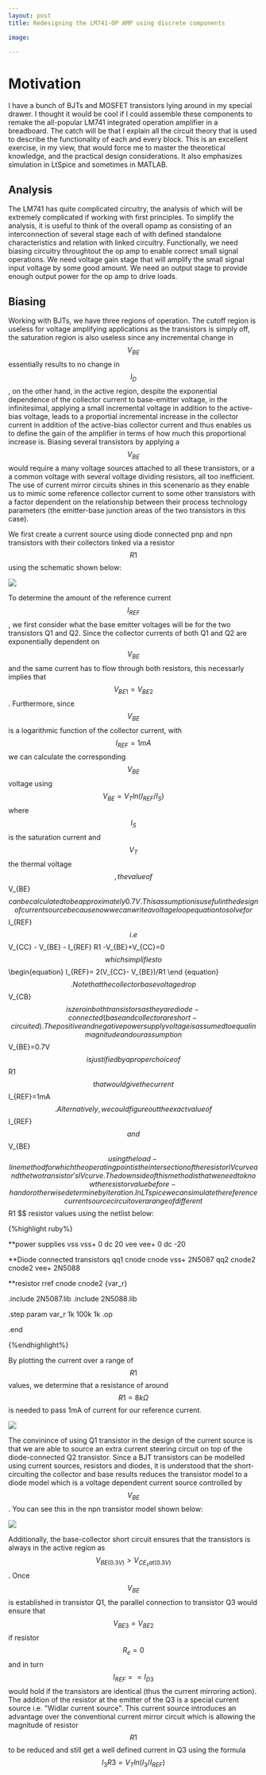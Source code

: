```yaml
---
layout: post
title: Redesigning the LM741-OP AMP using discrete components

image: 

---
```


# Motivation

I have a bunch of BJTs and MOSFET transistors lying around in my special drawer. I thought it would be cool if I could assemble these components to remake the all-popular LM741 integrated operation amplifier in a breadboard. The catch will 
be that I explain all the circuit theory that is used to describe the functionality of each and every block. This is an excellent exercise, in my view, that would 
force me to master the theoretical knowledge, and the practical design considerations. It also emphasizes simulation in LtSpice and sometimes in MATLAB. 

## Analysis

The LM741 has quite complicated circuitry, the analysis of which will be extremely complicated if working with first principles. To simplify the analysis, it is useful to think of
the overall opamp as consisting of an interconnection of several stage each of with defined standalone characteristics and relation with linked circuitry. Functionally, we need biasing circuitry throughtout the op amp to enable correct small signal operations. We need voltage gain stage that will amplify the small signal input voltage by some good amount. We need an output stage to provide enough output power for the op amp to drive loads. 

## Biasing

Working with BJTs, we have three regions of operation. The cutoff region is useless for voltage amplifying applications as the transistors is simply off, the saturation region is also useless since any incremental change in $$  V_{BE} $$ essentially results to no change in $$ I_{D}$$, on the other hand, in the active region,  despite the exponential dependence of the collector current to base-emitter voltage, in the infinitesimal, applying a small incremental voltage in addition to the active-bias voltage, leads to a proportial incremental increase in the collector current in addition of the active-bias collector current and thus enables us to define the gain of the amplifier in terms of how much this proportional increase is. Biasing several transistors by applying a $$V_{BE}$$ would require a many voltage sources attached to all these transistors, or a a common voltage with several voltage dividing resistors, all too inefficient. The use of current mirror circuits shines in this scenenario as they enable us to mimic some reference collector current to some other transistors with a factor dependent on the relationship between their process technology parameters (the emitter-base junction areas of the two transistors in this case). 

We first create a current source using diode connected pnp and npn transistors with their collectors linked via a resistor $$R1 $$ using the schematic shown below:


![](/projects/images/LM741/reference_current-schematic.jpg)

To determine the amount of the reference current $$I_{REF}$$, we first consider what the base emitter voltages will be for the two transistors Q1 and Q2. Since the collector currents of both Q1 and Q2 are exponentially dependent on $$V_{BE}$$ and the same current has to flow through both resistors, this necessarly implies that $$ V_{BE1} = V_{BE2}$$ . Furthermore, since $$V_{BE}$$ is a logarithmic function of the collector current, with $$I_{REF}=1mA $$ we can calculate the corresponding $$ V_{BE} $$ voltage using $$ \begin {equation} V_{BE}=V_T ln(I_{REF}/I_S) \end {equation}$$  where $$ I_S $$ is the saturation current and $$ V_T $$ the thermal voltage $$, the  value of $$V_{BE}$$ can be calculated to be approximately 0.7V. This assumption is useful in the design of current source because now we can write a voltage loop equation to solve for $$I_{REF} $$ i.e  $$ V_{CC} - V_{BE} - I_{REF} R1 -V_{BE}+V_{CC}=0 $$ which simplifies to  $$ \begin{equation} I_{REF}= 2(V_{CC}- V_{BE})/R1 \end {equation} $$. Note that the collector base voltage drop $$ V_{CB} $$ is zero in both transistors as they are diode-connected(base and collector are short-circuited). The positive and negative power supply voltage is assumed to equal in magnitude and our assumption $$  V_{BE}=0.7V $$ is justified by a proper choice of $$ R1 $$ that would give the current $$I_{REF}=1mA $$ . Alternatively, we could figure out the exact value of $$I_{REF}$$ and $$  V_{BE}$$ using the load-line method for which the operating point is the intersection of the resistor IV curve and the two transistor's IV curve. The downside of this method is that we need to know the resistor value before-hand or otherwise determine by iteration. 
In LTspice we can simulate the reference current source circuit over a range of different $$ R1 $$ resistor values using the netlist  below:

{%highlight ruby%}


**power supplies
vss vss+ 0 dc 20
vee vee+ 0 dc -20

**Diode connected transistors
qq1 cnode cnode vss+ 2N5087
qq2 cnode2 cnode2 vee+ 2N5088

**resistor
rref cnode cnode2 {var_r}

.include 2N5087.lib
.include 2N5088.lib

.step param var_r 1k 100k 1k
.op

.end

{%endhighlight%}


By plotting the current over a range of $$ R1 $$ values, we determine that a resistance of around $$ R1=8k\Omega $$ is needed to pass 1mA of current for our reference current. 


![](/projects/images/LM741/iref.jpg)


The convinince of using Q1 transistor in the design of the current source is that we are able to source an extra current steering circuit on top of the diode-connected Q2 transistor. Since a BJT transistors can be modelled using current sources, resistors and diodes, it is understood that the short-circuiting the collector and base results reduces the transistor model to a diode model which is a voltage dependent current source controlled by $$ V_{BE} $$. You can see this in the npn transistor model shown below:

![](/projects/images/LM741/npn_model.jpg)

 Additionally, the base-collector short circuit ensures that the transistors is always in the active region as $$ V_{BE(0.3V)}> V_{CE_sat (0.3V)} $$ . Once $$ V_{BE} $$ is established in transistor Q1, the parallel connection to transistor Q3 would ensure that $$ V_{BE3}=V_{BE2} $$ if resistor $$ R_e=0 $$ and in turn $$ I_{REF}== I_{D3} $$ would hold if the transistors are identical (thus the current mirroring action). The addition of the resistor at the emitter of the Q3 is a special current source i.e. "Widlar current source". This current source introduces an advantage over the conventional current mirror circuit which is allowing the magnitude of resistor $$ R1 $$ to be reduced and still get a well defined current in Q3 using the formula $$ \begin {equation } I_3 R3 =V_T ln(I_3/I_{REF}) \end {equation} $$

